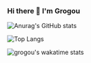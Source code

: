 ### Hi there 👋 I'm Grogou
![Anurag's GitHub stats](https://github-readme-stats.vercel.app/api?username=grogou&layout=compact&theme=tokyonight&count_private=true&show_icons=true)

![Top Langs](https://github-readme-stats.vercel.app/api/top-langs/?username=grogou&&theme=tokyonight)

![grogou's wakatime stats](https://github-readme-stats.vercel.app/api/wakatime?username=grogou)


